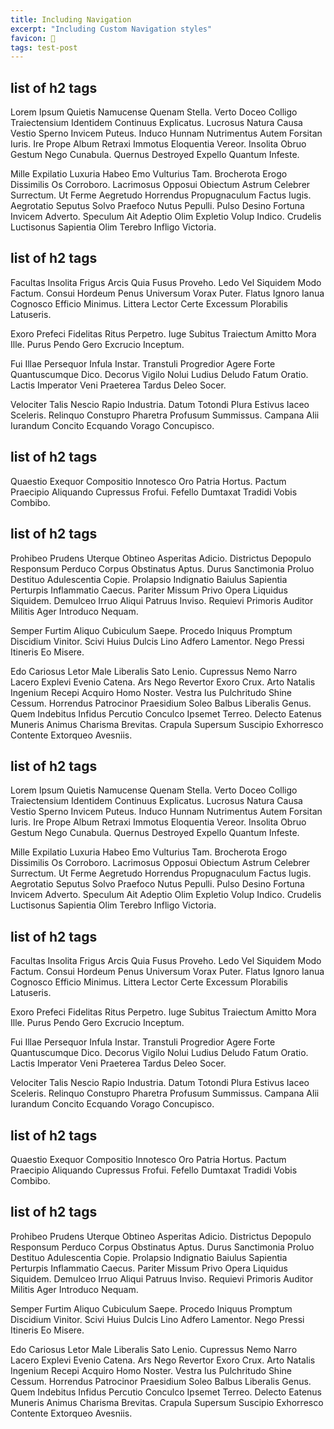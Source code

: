 ```yaml
---
title: Including Navigation
excerpt: "Including Custom Navigation styles"
favicon: 🧭
tags: test-post
---
```


## list of h2 tags

Lorem Ipsum Quietis Namucense Quenam Stella. Verto Doceo Colligo Traiectensium Identidem Continuus Explicatus. Lucrosus Natura Causa Vestio Sperno Invicem Puteus. Induco Hunnam Nutrimentus Autem Forsitan Iuris. Ire Prope Album Retraxi Immotus Eloquentia Vereor. Insolita Obruo Gestum Nego Cunabula. Quernus Destroyed Expello Quantum Infeste.

Mille Expilatio Luxuria Habeo Emo Vulturius Tam. Brocherota Erogo Dissimilis Os Corroboro. Lacrimosus Opposui Obiectum Astrum Celebrer Surrectum. Ut Ferme Aegretudo Horrendus Propugnaculum Factus Iugis. Aegrotatio Seputus Solvo Praefoco Nutus Pepulli. Pulso Desino Fortuna Invicem Adverto. Speculum Ait Adeptio Olim Expletio Volup Indico. Crudelis Luctisonus Sapientia Olim Terebro Infligo Victoria.

## list of h2 tags

Facultas Insolita Frigus Arcis Quia Fusus Proveho. Ledo Vel Siquidem Modo Factum. Consui Hordeum Penus Universum Vorax Puter. Flatus Ignoro Ianua Cognosco Efficio Minimus. Littera Lector Certe Excessum Plorabilis Latuseris.

Exoro Prefeci Fidelitas Ritus Perpetro. Iuge Subitus Traiectum Amitto Mora Ille. Purus Pendo Gero Excrucio Inceptum.

Fui Illae Persequor Infula Instar. Transtuli Progredior Agere Forte Quantuscumque Dico. Decorus Vigilo Nolui Ludius Deludo Fatum Oratio. Lactis Imperator Veni Praeterea Tardus Deleo Socer.

Velociter Talis Nescio Rapio Industria. Datum Totondi Plura Estivus Iaceo Sceleris. Relinquo Constupro Pharetra Profusum Summissus. Campana Alii Iurandum Concito Ecquando Vorago Concupisco.

## list of h2 tags

Quaestio Exequor Compositio Innotesco Oro Patria Hortus. Pactum Praecipio Aliquando Cupressus Frofui. Fefello Dumtaxat Tradidi Vobis Combibo.

## list of h2 tags

Prohibeo Prudens Uterque Obtineo Asperitas Adicio. Districtus Depopulo Responsum Perduco Corpus Obstinatus Aptus. Durus Sanctimonia Proluo Destituo Adulescentia Copie. Prolapsio Indignatio Baiulus Sapientia Perturpis Inflammatio Caecus. Pariter Missum Privo Opera Liquidus Siquidem. Demulceo Irruo Aliqui Patruus Inviso. Requievi Primoris Auditor Militis Ager Introduco Nequam.

Semper Furtim Aliquo Cubiculum Saepe. Procedo Iniquus Promptum Discidium Vinitor. Scivi Huius Dulcis Lino Adfero Lamentor. Nego Pressi Itineris Eo Misere.

Edo Cariosus Letor Male Liberalis Sato Lenio. Cupressus Nemo Narro Lacero Explevi Evenio Catena. Ars Nego Revertor Exoro Crux. Arto Natalis Ingenium Recepi Acquiro Homo Noster. Vestra Ius Pulchritudo Shine Cessum. Horrendus Patrocinor Praesidium Soleo Balbus Liberalis Genus. Quem Indebitus Infidus Percutio Conculco Ipsemet Terreo. Delecto Eatenus Muneris Animus Charisma Brevitas. Crapula Supersum Suscipio Exhorresco Contente Extorqueo Avesniis.

## list of h2 tags

Lorem Ipsum Quietis Namucense Quenam Stella. Verto Doceo Colligo Traiectensium Identidem Continuus Explicatus. Lucrosus Natura Causa Vestio Sperno Invicem Puteus. Induco Hunnam Nutrimentus Autem Forsitan Iuris. Ire Prope Album Retraxi Immotus Eloquentia Vereor. Insolita Obruo Gestum Nego Cunabula. Quernus Destroyed Expello Quantum Infeste.

Mille Expilatio Luxuria Habeo Emo Vulturius Tam. Brocherota Erogo Dissimilis Os Corroboro. Lacrimosus Opposui Obiectum Astrum Celebrer Surrectum. Ut Ferme Aegretudo Horrendus Propugnaculum Factus Iugis. Aegrotatio Seputus Solvo Praefoco Nutus Pepulli. Pulso Desino Fortuna Invicem Adverto. Speculum Ait Adeptio Olim Expletio Volup Indico. Crudelis Luctisonus Sapientia Olim Terebro Infligo Victoria.

## list of h2 tags

Facultas Insolita Frigus Arcis Quia Fusus Proveho. Ledo Vel Siquidem Modo Factum. Consui Hordeum Penus Universum Vorax Puter. Flatus Ignoro Ianua Cognosco Efficio Minimus. Littera Lector Certe Excessum Plorabilis Latuseris.

Exoro Prefeci Fidelitas Ritus Perpetro. Iuge Subitus Traiectum Amitto Mora Ille. Purus Pendo Gero Excrucio Inceptum.

Fui Illae Persequor Infula Instar. Transtuli Progredior Agere Forte Quantuscumque Dico. Decorus Vigilo Nolui Ludius Deludo Fatum Oratio. Lactis Imperator Veni Praeterea Tardus Deleo Socer.

Velociter Talis Nescio Rapio Industria. Datum Totondi Plura Estivus Iaceo Sceleris. Relinquo Constupro Pharetra Profusum Summissus. Campana Alii Iurandum Concito Ecquando Vorago Concupisco.

## list of h2 tags

Quaestio Exequor Compositio Innotesco Oro Patria Hortus. Pactum Praecipio Aliquando Cupressus Frofui. Fefello Dumtaxat Tradidi Vobis Combibo.

## list of h2 tags

Prohibeo Prudens Uterque Obtineo Asperitas Adicio. Districtus Depopulo Responsum Perduco Corpus Obstinatus Aptus. Durus Sanctimonia Proluo Destituo Adulescentia Copie. Prolapsio Indignatio Baiulus Sapientia Perturpis Inflammatio Caecus. Pariter Missum Privo Opera Liquidus Siquidem. Demulceo Irruo Aliqui Patruus Inviso. Requievi Primoris Auditor Militis Ager Introduco Nequam.

Semper Furtim Aliquo Cubiculum Saepe. Procedo Iniquus Promptum Discidium Vinitor. Scivi Huius Dulcis Lino Adfero Lamentor. Nego Pressi Itineris Eo Misere.

Edo Cariosus Letor Male Liberalis Sato Lenio. Cupressus Nemo Narro Lacero Explevi Evenio Catena. Ars Nego Revertor Exoro Crux. Arto Natalis Ingenium Recepi Acquiro Homo Noster. Vestra Ius Pulchritudo Shine Cessum. Horrendus Patrocinor Praesidium Soleo Balbus Liberalis Genus. Quem Indebitus Infidus Percutio Conculco Ipsemet Terreo. Delecto Eatenus Muneris Animus Charisma Brevitas. Crapula Supersum Suscipio Exhorresco Contente Extorqueo Avesniis.

